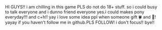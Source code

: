 HI GUYS!! i am chilling in this game PLS do not do 18+ stuff. so i could busy to talk everyone and i dunno friend everyone yes.i could makes pony everyday!!! and c+h!! yay i love some idea ppl when someone gift 🍀 and 🦪! yayay if you haven't follow me in github.PLS FOLLOW! i don't focus!! bye!!
